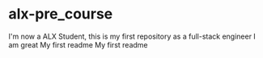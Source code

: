 # alx-pre_course
I'm now a ALX Student, this is my first repository as a full-stack engineer
I am great
My first readme
My first readme
